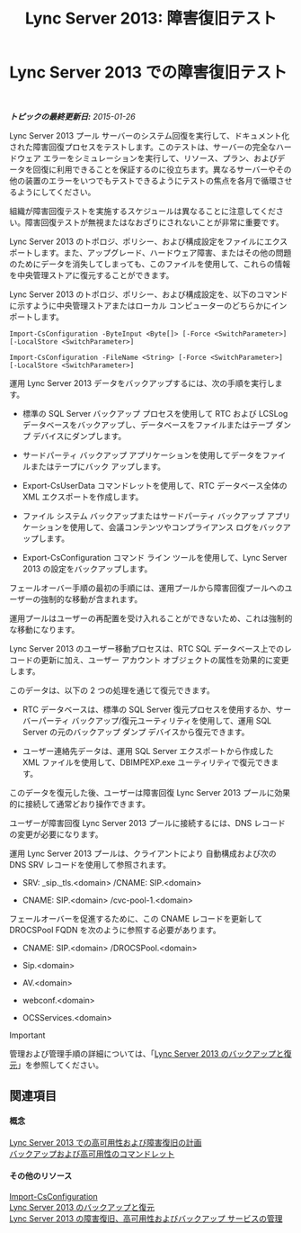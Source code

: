 ﻿---
title: 'Lync Server 2013: 障害復旧テスト'
TOCTitle: 障害復旧テスト
ms:assetid: 04f5e747-d837-4350-9fc0-8605dbf025a7
ms:mtpsurl: https://technet.microsoft.com/ja-jp/library/Dn747887(v=OCS.15)
ms:contentKeyID: 62293540
ms.date: 05/19/2016
mtps_version: v=OCS.15
ms.translationtype: HT
---

# Lync Server 2013 での障害復旧テスト

 

_**トピックの最終更新日:** 2015-01-26_

Lync Server 2013 プール サーバーのシステム回復を実行して、ドキュメント化された障害回復プロセスをテストします。このテストは、サーバーの完全なハードウェア エラーをシミュレーションを実行して、リソース、プラン、およびデータを回復に利用できることを保証するのに役立ちます。異なるサーバーやその他の装置のエラーをいつでもテストできるようにテストの焦点を各月で循環させるようにしてください。

組織が障害回復テストを実施するスケジュールは異なることに注意してください。障害回復テストが無視またはなおざりにされないことが非常に重要です。


Lync Server 2013 のトポロジ、ポリシー、および構成設定をファイルにエクスポートします。また、アップグレード、ハードウェア障害、またはその他の問題のためにデータを消失してしまっても、このファイルを使用して、これらの情報を中央管理ストアに復元することができます。

Lync Server 2013 のトポロジ、ポリシー、および構成設定を、以下のコマンドに示すように中央管理ストアまたはローカル コンピューターのどちらかにインポートします。

`Import-CsConfiguration -ByteInput <Byte[]> [-Force <SwitchParameter>] [-LocalStore <SwitchParameter>]`

`Import-CsConfiguration -FileName <String> [-Force <SwitchParameter>] [-LocalStore <SwitchParameter>]`

運用 Lync Server 2013 データをバックアップするには、次の手順を実行します。

  - 標準の SQL Server バックアップ プロセスを使用して RTC および LCSLog データベースをバックアップし、データベースをファイルまたはテープ ダンプ デバイスにダンプします。

  - サードパーティ バックアップ アプリケーションを使用してデータをファイルまたはテープにバック アップします。

  - Export-CsUserData コマンドレットを使用して、RTC データベース全体の XML エクスポートを作成します。

  - ファイル システム バックアップまたはサードパーティ バックアップ アプリケーションを使用して、会議コンテンツやコンプライアンス ログをバックアップします。

  - Export-CsConfiguration コマンド ライン ツールを使用して、Lync Server 2013 の設定をバックアップします。

フェールオーバー手順の最初の手順には、運用プールから障害回復プールへのユーザーの強制的な移動が含まれます。

運用プールはユーザーの再配置を受け入れることができないため、これは強制的な移動になります。

Lync Server 2013 のユーザー移動プロセスは、RTC SQL データベース上でのレコードの更新に加え、ユーザー アカウント オブジェクトの属性を効果的に変更します。

このデータは、以下の 2 つの処理を通じて復元できます。

  - RTC データベースは、標準の SQL Server 復元プロセスを使用するか、サーバーパーティ バックアップ/復元ユーティリティを使用して、運用 SQL Server の元のバックアップ ダンプ デバイスから復元できます。

  - ユーザー連絡先データは、運用 SQL Server エクスポートから作成した XML ファイルを使用して、DBIMPEXP.exe ユーティリティで復元できます。

このデータを復元した後、ユーザーは障害回復 Lync Server 2013 プールに効果的に接続して通常どおり操作できます。

ユーザーが障害回復 Lync Server 2013 プールに接続するには、DNS レコードの変更が必要になります。

運用 Lync Server 2013 プールは、クライアントにより 自動構成および次の DNS SRV レコードを使用して参照されます。

  - SRV: \_sip.\_tls.\<domain\> /CNAME: SIP.\<domain\>

  - CNAME: SIP.\<domain\> /cvc-pool-1.\<domain\>

フェールオーバーを促進するために、この CNAME レコードを更新して DROCSPool FQDN を次のように参照する必要があります。

  - CNAME: SIP.\<domain\> /DROCSPool.\<domain\>

  - Sip.\<domain\>

  - AV.\<domain\>

  - webconf.\<domain\>

  - OCSServices.\<domain\>


> [!IMPORTANT]
> 管理および管理手順の詳細については、「<A href="lync-server-2013-backing-up-and-restoring-lync-server.md">Lync Server 2013 のバックアップと復元</A>」を参照してください。



## 関連項目

#### 概念

[Lync Server 2013 での高可用性および障害復旧の計画](lync-server-2013-planning-for-high-availability-and-disaster-recovery.md)  
[バックアップおよび高可用性のコマンドレット](lync-server-2013-backup-and-high-availability-cmdlets.md)  

#### その他のリソース

[Import-CsConfiguration](https://docs.microsoft.com/en-us/powershell/module/skype/Import-CsConfiguration)  
[Lync Server 2013 のバックアップと復元](lync-server-2013-backing-up-and-restoring-lync-server.md)  
[Lync Server 2013 の障害復旧、高可用性およびバックアップ サービスの管理](lync-server-2013-managing-lync-server-disaster-recovery-high-availability-and-backup-service.md)

